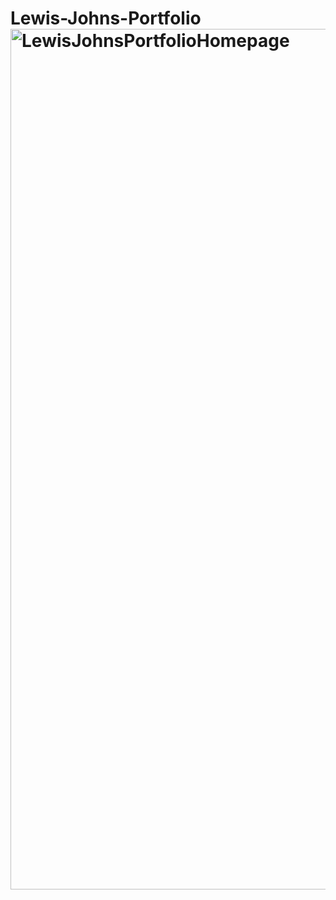 # Lewis-Johns-Portfolio<img width="1377" alt="LewisJohnsPortfolioHomepage" src="https://github.com/lewisgjohns/Lewis-Johns-Portfolio/assets/170208571/92f143d0-e04c-4238-b73e-3ec61f27f29a">
